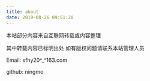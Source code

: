 ```yaml
---
title: about
date: 2019-08-26 09:51:20
---
```



本站部分内容来自互联网转载或内容整理

其中转载内容已标明出处 如有版权问题请联系本站管理人员

Email: sfhy20^_^163.com

github: ningmo
